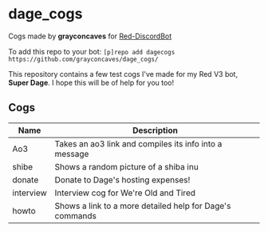 # dage_cogs
Cogs made by **grayconcaves** for [Red-DiscordBot](https://github.com/Cog-Creators/Red-DiscordBot/tree/V3/develop)

To add this repo to your bot: `[p]repo add dagecogs https://github.com/grayconcaves/dage_cogs/` 

This repository contains a few test cogs I've made for my Red V3 bot, **Super Dage**. I hope this will be of help for you too!

## Cogs

| Name | Description |
| --- | --- |
| Ao3 | Takes an ao3 link and compiles its info into a message
| shibe | Shows a random picture of a shiba inu
| donate | Donate to Dage's hosting expenses!
| interview | Interview cog for We're Old and Tired
| howto | Shows a link to a more detailed help for Dage's commands


